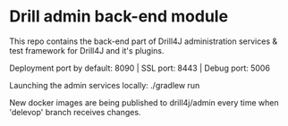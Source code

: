 # Drill admin back-end module

This repo contains the back-end part of Drill4J administration services & test framework for Drill4J and it's plugins.

Deployment port by default: 8090 | SSL port: 8443 | Debug port: 5006

Launching the admin services locally:
./gradlew run

New docker images are being published to drill4j/admin every time when 'delevop' branch receives changes.
